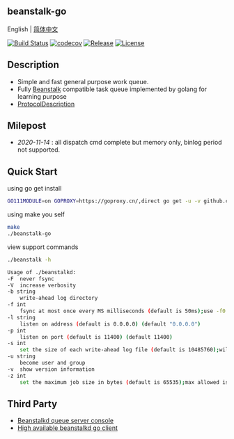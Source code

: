 ## beanstalk-go

English | [简体中文](readme.md)

[![Build Status](https://travis-ci.org/sjatsh/beanstalk-go.svg?branch=main)](https://travis-ci.org/sjatsh/beanstalk-go.svg?branch=main)
[![codecov](https://codecov.io/gh/sjatsh/beanstalk-go/branch/main/graph/badge.svg)](https://codecov.io/gh/sjatsh/beanstalk-go)
[![Release](https://img.shields.io/github/release/sjatsh/beanstalk-go.svg?label=Release)](https://github.com/sjatsh/beanstalk-go/releases)
[![License](https://img.shields.io/github/license/sjatsh/beanstalk-go)](https://github.com/sjatsh/beanstalk-go)

## Description

 - Simple and fast general purpose work queue.
 - Fully [Beanstalk](https://github.com/beanstalkd/beanstalkd) compatible task queue implemented by golang for learning
purpose
 - [ProtocolDescription](protocol.zh-CN.md)

## Milepost

 - *2020-11-14* : all dispatch cmd complete but memory only, binlog period not supported. 

## Quick Start

using go get install
```bash
GO111MODULE=on GOPROXY=https://goproxy.cn/,direct go get -u -v github.com/sjatsh/beanstalk-go
```

using make you self
```bash
make
./beanstalk-go
```
view support commands

```bash
./beanstalk -h
```

```bash
Usage of ./beanstalkd:
-F	never fsync
-V	increase verbosity
-b string
  	write-ahead log directory
-f int
  	fsync at most once every MS milliseconds (default is 50ms);use -f0 for "always fsync" (default 50)
-l string
  	listen on address (default is 0.0.0.0) (default "0.0.0.0")
-p int
  	listen on port (default is 11400) (default 11400)
-s int
  	set the size of each write-ahead log file (default is 10485760);will be rounded up to a multiple of 4096 bytes (default 10485760)
-u string
  	become user and group
-v	show version information
-z int
  	set the maximum job size in bytes (default is 65535);max allowed is 1073741824 bytes (default 65535)
```

## Third Party

 - [Beanstalkd queue server console](https://github.com/xuri/aurora)
 - [High available beanstalkd go client](https://github.com/tal-tech/go-queue)
